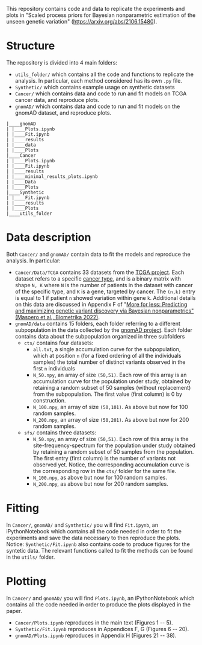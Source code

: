 This repository contains code and data to replicate the experiments and plots in "Scaled process priors for Bayesian nonparametric estimation of the unseen genetic variation" (https://arxiv.org/abs/2106.15480). 

# Structure

The repository is divided into 4 main folders:
* `utils_folder/` which contains all the code and functions to replicate the analysis. In particular, each method considered has its own `.py` file.
* `Synthetic/` which contains example usage on synthetic datasets
* `Cancer/` which contains data and code to run and fit models on TCGA cancer data, and reproduce plots.
* `gnomAD/` which contains data and code to run and fit models on the gnomAD dataset, and reproduce plots.

```
|____gnomAD
| |____Plots.ipynb
| |____Fit.ipynb
| |____results
| |____data
| |____Plots
|____Cancer
| |____Plots.ipynb
| |____Fit.ipynb
| |____results
| |____minimal_results_plots.ipynb
| |____Data
| |____Plots
|____Synthetic
| |____Fit.ipynb
| |____results
| |____Plots
|____utils_folder
```

# Data description

Both `Cancer/` and `gnomAD/` contain data to fit the models and reproduce the analysis. In particular:

* `Cancer/Data/TCGA` contains 33 datasets from the [TCGA project](https://www.cancer.gov/about-nci/organization/ccg/research/structural-genomics/tcga). 
Each dataset refers to a specific [cancer type](https://gdc.cancer.gov/resources-tcga-users/tcga-code-tables/tcga-study-abbreviations), and is a binary matrix with shape `N, K` where `N` is the number of patients in the dataset with cancer of the specific type, and `K` is a gene, targeted by cancer. The `(n,k)` entry is equal to 1 if patient `n` showed variation within gene `k`. Additional details on this data are discussed in Appendix F of "[More for less: Predicting and maximizing genetic variant discovery via Bayesian nonparametrics" (Masoero et al., Biometrika 2022)](https://arxiv.org/pdf/1912.05516.pdf).
* `gnomAD/data` contains 15 folders, each folder referring to a different subpopulation in the data collected by the [gnomAD project](https://gnomad.broadinstitute.org/news/2018-10-gnomad-v2-1/). Each folder contains data about the subpopulation organized in three subfolders 
	* `cts/` contains four datasets: 
		* `all.txt`, a single accumulation curve for the subpopulation, which at position `n` (for a fixed ordering of all the individuals samples) the total number of distinct variants observed in the first `n` individuals
		* `N_50.npy`, an array of size `(50,51)`. Each row of this array is an accumulation curve for the population under study, obtained by retaining a random subset of 50 samples (without replacement) from the subpopulation. The first value (first column) is 0 by construction.
		* `N_100.npy`, an array of size `(50,101)`. As above but now for 100 random samples.
		* `N_200.npy`, an array of size `(50,201)`. As above but now for 200 random samples.
	* `sfs/` contains three datasets:
		* `N_50.npy`, an array of size `(50,51)`. Each row of this array is the site-frequency-spectrum for the population under study obtained by retaining a random subset of 50 samples from the population. The first entry (first column) is the number of variants not observed yet. Notice, the corresponding accumulation curve is the corresponding row in the `cts/` folder for the same file.
		* `N_100.npy`, as above but now for 100 random samples.
		* `N_200.npy`, as above but now for 200 random samples.

# Fitting

In `Cancer/`, `gnomAD/` and `Synthetic/` you will find `Fit.ipynb`, an iPythonNotebook which contains all the code needed in order to fit the experiments and save the data necessary to then reproduce the plots. Notice: `Synthetic/Fit.ipynb` also contains code to produce figures for the syntetic data. The relevant functions called to fit the methods can be found in the `utils/` folder.

# Plotting

In `Cancer/` and `gnomAD/` you will find `Plots.ipynb`, an iPythonNotebook which contains all the code needed in order to produce the plots displayed in the paper.
* `Cancer/Plots.ipynb` reproduces in the main text (Figures 1 -- 5).
* `Synthetic/Fit.ipynb` reproduces in Appendices F, G (Figures 6 -- 20).
* `gnomAD/Plots.ipynb` reproduces in Appendix H (Figures 21 -- 38).



